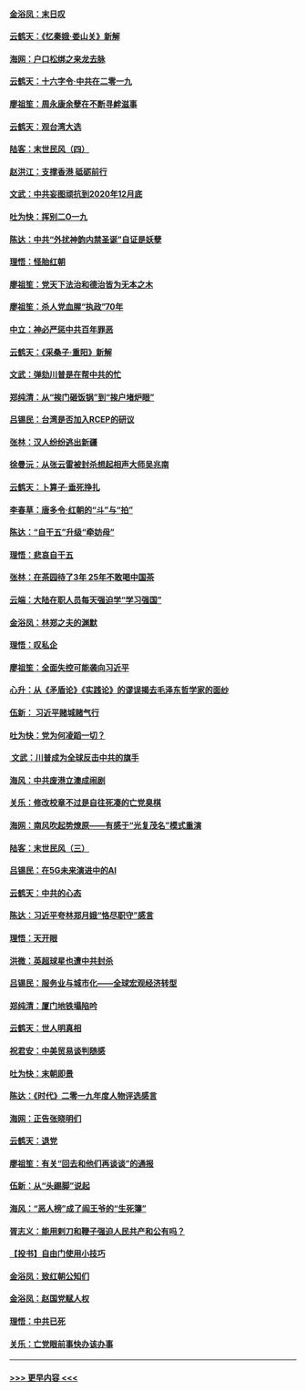 #### [金浴凤：末日叹](../pages/nsc993/n11752359.md?t=12300355) 
#### [云鹤天：《忆秦娥‧娄山关》新解](../pages/nsc993/n11752348.md?t=12300355) 
#### [海网：户口松绑之来龙去脉](../pages/nsc993/n11752328.md?t=12300355) 
#### [云鹤天：十六字令‧中共在二零一九](../pages/nsc993/n11752305.md?t=12300355) 
#### [廖祖笙：周永康余孽在不断寻衅滋事](../pages/nsc993/n11751013.md?t=12300355) 
#### [云鹤天：观台湾大选](../pages/nsc993/n11751007.md?t=12300355) 
#### [陆客：末世民风（四）](../pages/nsc993/n11749203.md?t=12300355) 
#### [赵洪江：支撑香港 砥砺前行](../pages/nsc993/n11748482.md?t=12300355) 
#### [文武：中共妄图顽抗到2020年12月底](../pages/nsc993/n11748446.md?t=12300355) 
#### [吐为快：挥别二O一九](../pages/nsc993/n11748411.md?t=12300355) 
#### [陈达：中共“外扰神韵内禁圣诞”自证是妖孽](../pages/nsc993/n11748226.md?t=12300355) 
#### [理悟：怪胎红朝](../pages/nsc993/n11748206.md?t=12300355) 
#### [廖祖笙：党天下法治和德治皆为无本之木](../pages/nsc993/n11748135.md?t=12300355) 
#### [廖祖笙：杀人党血腥“执政”70年](../pages/nsc993/n11745144.md?t=12300355) 
#### [中立：神必严惩中共百年罪恶](../pages/nsc993/n11744970.md?t=12300355) 
#### [云鹤天：《采桑子‧重阳》新解](../pages/nsc993/n11744948.md?t=12300355) 
#### [文武：弹劾川普是在帮中共的忙](../pages/nsc993/n11744758.md?t=12300355) 
#### [郑纯清：从“挨门砸饭锅”到“挨户堵炉眼”](../pages/nsc993/n11744745.md?t=12300355) 
#### [吕锡民：台湾是否加入RCEP的研议](../pages/nsc993/n11744701.md?t=12300355) 
#### [张林：汉人纷纷逃出新疆](../pages/nsc993/n11743530.md?t=12300355) 
#### [徐曼沅：从张云雷被封杀想起相声大师吴兆南](../pages/nsc993/n11741816.md?t=12300355) 
#### [云鹤天：卜算子‧垂死挣扎](../pages/nsc993/n11739956.md?t=12300355) 
#### [李春草：唐多令‧红朝的“斗”与“拍”](../pages/nsc993/n11739830.md?t=12300355) 
#### [陈达：“自干五”升级“牵妨母”](../pages/nsc993/n11739724.md?t=12300355) 
#### [理悟：悲哀自干五](../pages/nsc993/n11739547.md?t=12300355) 
#### [张林：在茶园待了3年 25年不敢喝中国茶](../pages/nsc993/n11739240.md?t=12300355) 
#### [云端：大陆在职人员每天强迫学“学习强国”](../pages/nsc993/n11738735.md?t=12300355) 
#### [金浴凤：林郑之夫的渊默](../pages/nsc993/n11737735.md?t=12300355) 
#### [理悟：叹私企](../pages/nsc993/n11737715.md?t=12300355) 
#### [廖祖笙：全面失控可能袭向习近平](../pages/nsc993/n11737704.md?t=12300355) 
#### [心升：从《矛盾论》《实践论》的谬误揭去毛泽东哲学家的面纱](../pages/nsc993/n11736962.md?t=12300355) 
#### [伍新： 习近平赌城赌气行](../pages/nsc993/n11736929.md?t=12300355) 
#### [吐为快：党为何凌蹈一切？](../pages/nsc993/n11736915.md?t=12300355) 
#### [ 文武：川普成为全球反击中共的旗手](../pages/nsc993/n11736882.md?t=12300355) 
#### [海风：中共废港立澳成闹剧](../pages/nsc993/n11735857.md?t=12300355) 
#### [关乐：修改校章不过是自往死凑的亡党臭棋](../pages/nsc993/n11735097.md?t=12300355) 
#### [海网：南风吹起势燎原——有感于“光复茂名”模式重演](../pages/nsc993/n11732308.md?t=12300355) 
#### [陆客：末世民风（三）](../pages/nsc993/n11732211.md?t=12300355) 
#### [吕锡民：在5G未来演进中的AI](../pages/nsc993/n11730010.md?t=12300355) 
#### [云鹤天：中共的心态](../pages/nsc993/n11729906.md?t=12300355) 
#### [陈达：习近平夸林郑月娥“恪尽职守”感言](../pages/nsc993/n11729881.md?t=12300355) 
#### [理悟：天开眼](../pages/nsc993/n11729699.md?t=12300355) 
#### [洪微：英超球星也遭中共封杀](../pages/nsc993/n11727243.md?t=12300355) 
#### [吕锡民：服务业与城市化——全球宏观经济转型](../pages/nsc993/n11725845.md?t=12300355) 
#### [郑纯清：厦门地铁塌陷吟](../pages/nsc993/n11725813.md?t=12300355) 
#### [云鹤天：世人明真相](../pages/nsc993/n11725621.md?t=12300355) 
#### [祝君安：中美贸易谈判随感](../pages/nsc993/n11725609.md?t=12300355) 
#### [吐为快：末朝即景](../pages/nsc993/n11723365.md?t=12300355) 
#### [陈达：《时代》二零一九年度人物评选感言](../pages/nsc993/n11723337.md?t=12300355) 
#### [海网：正告张晓明们](../pages/nsc993/n11723228.md?t=12300355) 
#### [云鹤天：退党](../pages/nsc993/n11723056.md?t=12300355) 
#### [廖祖笙：有关“回去和他们再谈谈”的通报](../pages/nsc993/n11722442.md?t=12300355) 
#### [伍新：从“头踢脚”说起](../pages/nsc993/n11722429.md?t=12300355) 
#### [海风：“恶人榜”成了阎王爷的“生死簿”](../pages/nsc993/n11722272.md?t=12300355) 
#### [胥志义：能用剌刀和鞭子强迫人民共产和公有吗？](../pages/nsc993/n11720569.md?t=12300355) 
#### [【投书】自由门使用小技巧](../pages/nsc993/n11720180.md?t=12300355) 
#### [金浴凤：致红朝公知们](../pages/nsc993/n11720563.md?t=12300355) 
#### [金浴凤：赵国党赋人权](../pages/nsc993/n11720533.md?t=12300355) 
#### [理悟：中共已死](../pages/nsc993/n11720233.md?t=12300355) 
#### [关乐：亡党眼前事快办该办事](../pages/nsc993/n11719160.md?t=12300355) 

----
#### [ >>> 更早内容 <<< ](../indexes/nsc993-earlier.md)
